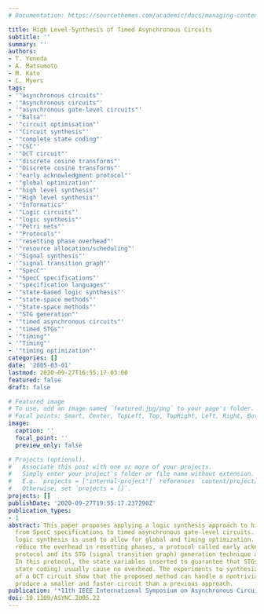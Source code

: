 ```yaml
---
# Documentation: https://sourcethemes.com/academic/docs/managing-content/

title: High Level Synthesis of Timed Asynchronous Circuits
subtitle: ''
summary: ''
authors:
- T. Yoneda
- A. Matsumoto
- M. Kato
- C. Myers
tags:
- '"asynchronous circuits"'
- '"Asynchronous circuits"'
- '"asynchronous gate-level circuits"'
- '"Balsa"'
- '"circuit optimisation"'
- '"Circuit synthesis"'
- '"complete state coding"'
- '"CSC"'
- '"DCT circuit"'
- '"discrete cosine transforms"'
- '"Discrete cosine transforms"'
- '"early acknowledgment protocol"'
- '"global optimization"'
- '"high level synthesis"'
- '"High level synthesis"'
- '"Informatics"'
- '"Logic circuits"'
- '"logic synthesis"'
- '"Petri nets"'
- '"Protocols"'
- '"resetting phase overhead"'
- '"resource allocation/scheduling"'
- '"Signal synthesis"'
- '"signal transition graph"'
- '"SpecC"'
- '"SpecC specifications"'
- '"specification languages"'
- '"state-based logic synthesis"'
- '"state-space methods"'
- '"State-space methods"'
- '"STG generation"'
- '"timed asynchronous circuits"'
- '"timed STGs"'
- '"timing"'
- '"Timing"'
- '"timing optimization"'
categories: []
date: '2005-03-01'
lastmod: 2020-09-27T16:55:17-03:00
featured: false
draft: false

# Featured image
# To use, add an image named `featured.jpg/png` to your page's folder.
# Focal points: Smart, Center, TopLeft, Top, TopRight, Left, Right, BottomLeft, Bottom, BottomRight.
image:
  caption: ''
  focal_point: ''
  preview_only: false

# Projects (optional).
#   Associate this post with one or more of your projects.
#   Simply enter your project's folder or file name without extension.
#   E.g. `projects = ["internal-project"]` references `content/project/deep-learning/index.md`.
#   Otherwise, set `projects = []`.
projects: []
publishDate: '2020-09-27T19:55:17.237290Z'
publication_types:
- 1
abstract: This paper proposes applying a logic synthesis approach to high level synthesis
  from SpecC specifications to timed asynchronous gate-level circuits. The state-based
  logic synthesis is used to allow for global and timing optimization. In order to
  reduce the overhead in resetting phases, a protocol called early acknowledgment
  protocol and its STG (signal transition graph) generation technique are proposed.
  In this protocol, the state variables inserted to guarantee that STGs have CSC (complete
  state coding) usually cause no overhead. The experiments to synthesize a portion
  of a DCT circuit show that the proposed method can handle a nontrivial example and
  produce a smaller and faster circuit than a previous approach.
publication: '*11th IEEE International Symposium on Asynchronous Circuits and Systems*'
doi: 10.1109/ASYNC.2005.22
---
```

